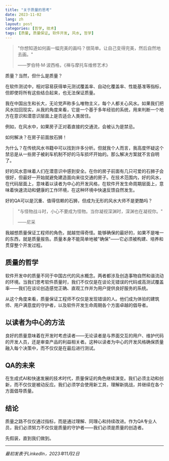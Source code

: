 ```yaml
---
title: "关于质量的思考"
date: 2023-11-02
lang: zh
layout: post
categories: [哲学, 技术]
tags: [质量, 质量保证, 软件开发, 风水, 哲学]
---
```


> "你想知道如何画一幅完美的画吗？很简单。让自己变得完美，然后自然地去画。"
> 
> ——罗伯特·M·波西格，《禅与摩托车维修艺术》

质量？当然，但什么是质量？

在软件测试中，相对容易获得单元测试覆盖率、自动化覆盖率、性能基准等指标，但即使将所有这些结合起来，也无法保证质量。

我在中国出生和长大，无论党声称多么唯物主义，每个人都关心风水。如果我们把风水拉回现实，从我的角度来看，它是一个基于多年经验的系统，用来判断一个地方在意识和潜意识层面上是否适合人类居住。

例如，在风水中，如果房子正对着直接的交通流，会被认为是禁忌。

如何解决？在房子前面放石狮！

为什么？在传统风水书籍中可以找到许多分析。但就我个人而言，我高度怀疑这个禁忌是从一些房子被刹车机制不好的马车损坏开始的。那么解决方案就不言自明了。

好的风水意味着人们在潜意识中感到安全。在你的房子前面有几只可爱的石狮子会很好，但最好一开始就避免建造面向来往交通的房子。在技术范围内，好的风水，在代码层面上，意味着以读者为中心的开发风格，在软件开发生命周期层面上，意味着快速流动和健康的工作环境，在这种环境中快速反馈自然发生。

好的QA可以是沉重、值得信赖的石狮，但成为无形的风水大师不是更酷吗？

> "与怪物战斗时，小心不要成为怪物。当你凝视深渊时，深渊也在凝视你。"
> 
> ——尼采

我越想质量保证工程师的角色，就越觉得奇怪。能够确保的最好的，如果不是唯一的东西，就是质量报告。质量本身不能简单地被"确保"——它必须被构建、培养和贯穿整个开发过程。

## 质量的哲学

软件开发中的质量不同于中国古代的风水概念。两者都涉及创造事物自然和谐流动的环境。当我们思考软件质量时，我们不仅仅是在谈论无错误的代码或高测试覆盖率——我们在谈论创造感觉正确、直观工作并为用户提供良好服务的系统。

从这个角度来看，质量保证工程师不仅仅是发现错误的人。他们成为体验的建筑师、用户满意度的守护者，以及软件开发生命周期各个方面卓越的倡导者。

## 以读者为中心的方法

良好的质量意味着在开发时考虑读者——无论读者是与界面交互的用户、维护代码的开发人员，还是审查产品的利益相关者。这种以读者为中心的开发风格确保质量融入每个决策中，而不仅仅是在最后进行测试。

## QA的未来

在生成式AI和快速发展的技术时代，质量保证的角色继续演变。我们必须主动和创新，而不仅仅是被动反应。我们必须学会使用新工具，理解新挑战，并继续在各个方面倡导质量。

## 结论

质量之路不仅仅通过指标，而是通过理解、同理心和持续改进。作为QA专业人员，我们必须努力不仅仅是质量的守护者——我们必须是质量的创造者。

先假装，直到我们做到。

---

*最初发表于LinkedIn，2023年11月2日*